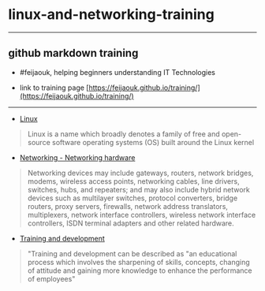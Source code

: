 # linux-and-networking-training

---
## github markdown training

* #feijaouk, helping beginners understanding IT Technologies

* link to training page [https://feijaouk.github.io/training/](https://feijaouk.github.io/training/)

---

* [Linux](https://en.wikipedia.org/wiki/Linux)
> Linux is a name which broadly denotes a family of free and open-source software operating systems (OS) built around the Linux kernel

* [Networking - Networking hardware](https://en.wikipedia.org/wiki/Networking_hardware)
> Networking devices may include gateways, routers, network bridges, modems, wireless access points, networking cables, line drivers, switches, hubs, and repeaters; and may also include hybrid network devices such as multilayer switches, protocol converters, bridge routers, proxy servers, firewalls, network address translators, multiplexers, network interface controllers, wireless network interface controllers, ISDN terminal adapters and other related hardware.


* [Training and development](https://en.wikipedia.org/wiki/Training_and_development)
> "Training and development can be described as "an educational process which involves the sharpening of skills, concepts, changing of attitude and gaining more knowledge to enhance the performance of employees"

